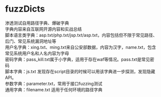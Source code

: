 # fuzzDicts
渗透测试自用路径字典、爆破字典<br>
字典内容来自互联网开源内容和实战总结<br>
脚本语言类字典：asp.txt/php.txt/jsp.txt/asp.txt，内容包括但不限于常见路径、后门、常见系统漏洞地址等<br>
用户名字典：xing.txt、ming.txt来自公安部数据，内容为汉字，name.txt，包含常见系统用户名和人名内容为字母<br>
密码字典：pass_kill.txt属于小字典，适用于存在waf等情况。pass.txt是常见密码<br>
脚本字典：js.txt 发现存在script目录的时候可以用该字典进一步探测，发现隐藏API。<br>
参数字典：parameter.txt，常用于接口fuzzing测试<br>
通用字典：filename.txt 适用于任何环境的路径字典<br>
